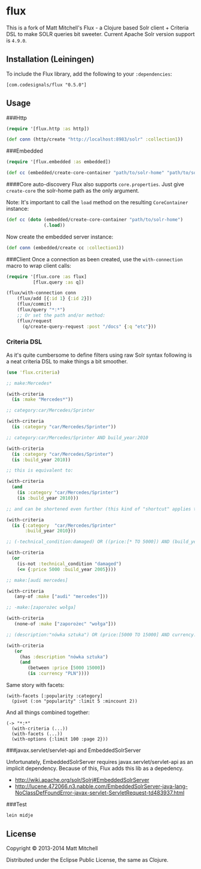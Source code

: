 # flux

This is a fork of Matt Mitchell's Flux - a Clojure based Solr client + Criteria DSL to make SOLR queries bit sweeter. Current Apache Solr version support is `4.9.0`.

## Installation (Leiningen)

To include the Flux library, add the following to your `:dependencies`:

    [com.codesignals/flux "0.5.0"]

## Usage

###Http

```clojure
(require '[flux.http :as http])

(def conn (http/create "http://localhost:8983/solr" :collection1))
```

###Embedded

```clojure
(require '[flux.embedded :as embedded])

(def cc (embedded/create-core-container "path/to/solr-home" "path/to/solr.xml"))
```

####Core auto-discovery
Flux also supports `core.properties`. Just give `create-core` the solr-home path as the only argument.

  Note: It's important to call the `load` method on the resulting `CoreContainer` instance:

```clojure
(def cc (doto (embedded/create-core-container "path/to/solr-home")
              (.load))
```

Now create the embedded server instance:

```clojure
(def conn (embedded/create cc :collection1))
```

###Client
Once a connection as been created, use the `with-connection` macro to wrap client calls:

```clojure
(require '[flux.core :as flux]
          [flux.query :as q])

(flux/with-connection conn
    (flux/add [{:id 1} {:id 2}])
    (flux/commit)
    (flux/query "*:*")
    ;; Or set the path and/or method:
    (flux/request
      (q/create-query-request :post "/docs" {:q "etc"}))
```

### Criteria DSL
As it's quite cumbersome to define filters using raw Solr syntax following is a neat criteria DSL to make things a bit smoother.

```clojure
(use 'flux.criteria)

;; make:Mercedes*

(with-criteria
  (is :make "Mercedes*"))

;; category:car/Mercedes/Sprinter

(with-criteria
  (is :category "car/Mercedes/Sprinter"))

;; category:car/Mercedes/Sprinter AND build_year:2010

(with-criteria
  (is :category "car/Mercedes/Sprinter")
  (is :build_year 2010))

;; this is equivalent to:

(with-criteria
  (and
    (is :category "car/Mercedes/Sprinter")
    (is :build_year 2010)))

;; and can be shortened even further (this kind of "shortcut" applies to all functions listed below):

(with-criteria
  (is {:category  "car/Mercedes/Sprinter" 
       :build_year 2010}))

;; (-technical_condition:damaged) OR ((price:[* TO 5000]) AND (build_year:[* TO 2005]))

(with-criteria
  (or
    (is-not :technical_condition "damaged")
    (<= {:price 5000 :build_year 2005})))

;; make:[audi mercedes]

(with-criteria
   (any-of :make ["audi" "mercedes"]))

;; -make:[zaporożec wołga]

(with-criteria
   (none-of :make ["zaporożec" "wołga"]))

;; (description:"nówka sztuka") OR (price:[5000 TO 15000] AND currency:PLN))

(with-criteria
   (or
     (has :description "nówka sztuka")
     (and
        (between :price [5000 15000])
        (is :currency "PLN"))))

```
Same story with facets:

    (with-facets [:popularity :category]
      (pivot (:on "popularity" :limit 5 :mincount 2))

And all things combined together:

    (-> "*:*"
	  (with-criteria (...))
	  (with-facets (...))
	  (with-options {:limit 100 :page 2}))

###javax.servlet/servlet-api and EmbeddedSolrServer

Unfortunately, EmbeddedSolrServer requires javax.servlet/servlet-api as an implicit dependency. Because of this, Flux adds this lib as a depedency.

  * http://wiki.apache.org/solr/Solrj#EmbeddedSolrServer
  * http://lucene.472066.n3.nabble.com/EmbeddedSolrServer-java-lang-NoClassDefFoundError-javax-servlet-ServletRequest-td483937.html

###Test
```shell
lein midje
```

## License

Copyright © 2013-2014 Matt Mitchell

Distributed under the Eclipse Public License, the same as Clojure.
